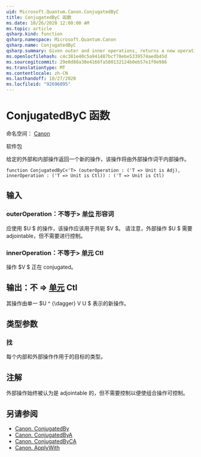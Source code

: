 ```yaml
---
uid: Microsoft.Quantum.Canon.ConjugatedByC
title: ConjugatedByC 函数
ms.date: 10/26/2020 12:00:00 AM
ms.topic: article
qsharp.kind: function
qsharp.namespace: Microsoft.Quantum.Canon
qsharp.name: ConjugatedByC
qsharp.summary: Given outer and inner operations, returns a new operation that conjugates the inner operation by the outer operation.
ms.openlocfilehash: c4c381e40c5a941487bcf78ebe5339574aedb45d
ms.sourcegitcommit: 29e0d88a30e4166fa580132124b0eb57e1f0e986
ms.translationtype: MT
ms.contentlocale: zh-CN
ms.lasthandoff: 10/27/2020
ms.locfileid: "92696095"
---
```

# <a name="conjugatedbyc-function"></a>ConjugatedByC 函数

命名空间： [Canon](xref:Microsoft.Quantum.Canon)

软件包 [](https://nuget.org/packages/)


给定的外部和内部操作返回一个新的操作，该操作将由外部操作词干内部操作。

```qsharp
function ConjugatedByC<'T> (outerOperation : ('T => Unit is Adj), innerOperation : ('T => Unit is Ctl)) : ('T => Unit is Ctl)
```


## <a name="input"></a>输入

### <a name="outeroperation--t--unit-adj"></a>outerOperation：不等于> [单位](xref:microsoft.quantum.lang-ref.unit) 形容词

应使用 $U $ 的操作，该操作应该用于共轭 $V $。 请注意，外部操作 $U $ 需要 adjointable，但不需要进行控制。


### <a name="inneroperation--t--unit-ctl"></a>innerOperation：不等于> [单元](xref:microsoft.quantum.lang-ref.unit) Ctl

操作 $V $ 正在 conjugated。



## <a name="output--t--unit-ctl"></a>输出：不 => [单元](xref:microsoft.quantum.lang-ref.unit) Ctl

其操作由单一 $U ^ {\dagger} V U $ 表示的新操作。

## <a name="type-parameters"></a>类型参数

### <a name="t"></a>找

每个内部和外部操作作用于的目标的类型。

## <a name="remarks"></a>注解

外部操作始终被认为是 adjointable 的，但不需要控制以便使组合操作可控制。

## <a name="see-also"></a>另请参阅

- [Canon. ConjugatedBy](xref:Microsoft.Quantum.Canon.ConjugatedBy)
- [Canon. ConjugatedByA](xref:Microsoft.Quantum.Canon.ConjugatedByA)
- [Canon. ConjugatedByCA](xref:Microsoft.Quantum.Canon.ConjugatedByCA)
- [Canon. ApplyWith](xref:Microsoft.Quantum.Canon.ApplyWith)